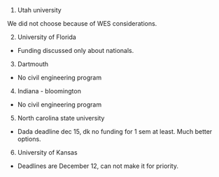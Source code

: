 1. Utah university

We did not choose because of WES considerations.

2. University of Florida

- Funding discussed only about nationals.

3. Dartmouth

- No civil engineering program

4. Indiana - bloomington

- No civil engineering program

5. North carolina state university

- Dada deadline dec 15, dk no funding for 1 sem at least. Much better options.

6. University of Kansas

- Deadlines are December 12, can not make it for priority.
